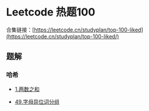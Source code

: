 # Leetcode 热题100

合集链接：[https://leetcode.cn/studyplan/top-100-liked](https://leetcode.cn/studyplan/top-100-liked/)

## 题解

### 哈希

+ [1.两数之和](../../easy/1.两数之和.md)

+ [49.字母异位词分组](../../moderate/49.%20字母异位词分组.md)
